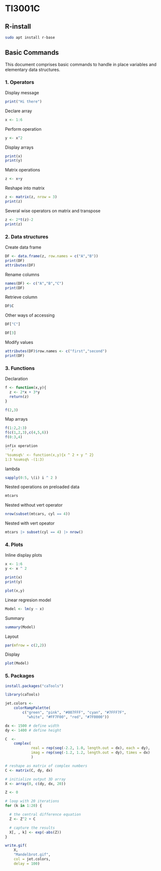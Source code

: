 # TI3001C

## R-install

```bash
sudo apt install r-base
```

## Basic Commands

This document comprises basic commands to handle in place variables and elementary data structures.

### 1. Operators

Display message

```r
print("Hi there")
```

Declare array

```r
x <- 1:6
```

Perform operation

```r
y <- x^2
```

Display arrays

```r
print(x)
print(y)
```

Matrix operations

```r
z <- x+y
```

Reshape into matrix

```r
z <- matrix(z, nrow = 3)
print(z)
```

Several wise operators on matrix and transpose

```r
z <- 2*t(z)-2
print(z)
```

### 2. Data structures

Create data frame
```r
DF <- data.frame(z, row.names = c("A","B"))
print(DF)
attributes(DF)
```

Rename columns
```r
names(DF) <- c("A","B","C")
print(DF)
```
Retrieve column
```r
DF$C
```
Other ways of accessing
```r
DF["C"]

DF[3]
```
Modify values
```r
attributes(DF)$row.names <- c("first","second")
print(DF)
```
### 3. Functions

Declaration
```r
f <- function(x,y){
  z <- 2*x + 3*y
  return(z)
}

f(2,3)
```


Map arrays
```r
f(1:2,2:3)
f(c(1,2,3),c(4,5,6))
f(0:3,4)

infix operation
```r
'%sumsq%' <- function(x,y){x ^ 2 + y ^ 2}
1:3 %sumsq% -(1:3)
```

lambda
```r
sapply(0:5, \(i) i ^ 2 )
```

Nested operations on preloaded data
```r
mtcars
```

Nested without vert operator
```r
nrow(subset(mtcars, cyl == 4))
```

Nested with vert opeator
```r
mtcars |> subset(cyl == 4) |> nrow()
```

### 4. Plots

Inline display plots

```r
x <- 1:6
y <- x ^ 2

print(x)
print(y)

plot(x,y)
```
Linear regresion model
```r
Model <- lm(y ~ x)
```
Summary
```r
summary(Model)
```
Layout
```r
par(mfrow = c(2,2))
```
Display
```r
plot(Model)
```
### 5. Packages
```r
install.packages("caTools")

library(caTools)

jet.colors <-
    colorRampPalette(
        c("green", "pink", "#007FFF", "cyan", "#7FFF7F",
          "white", "#FF7F00", "red", "#7F0000"))

dx <- 1500 # define width
dy <- 1400 # define height

C  <-
    complex(
            real = rep(seq(-2.2, 1.0, length.out = dx), each = dy),
            imag = rep(seq(-1.2, 1.2, length.out = dy), times = dx)
            )

# reshape as matrix of complex numbers
C <- matrix(C, dy, dx)

# initialize output 3D array
X <- array(0, c(dy, dx, 20))

Z <- 0

# loop with 20 iterations
for (k in 1:20) {

  # the central difference equation
  Z <- Z^2 + C

  # capture the results
  X[, , k] <- exp(-abs(Z))
}

write.gif(
    X,
    "Mandelbrot.gif",
    col = jet.colors,
    delay = 100)
    
```    
